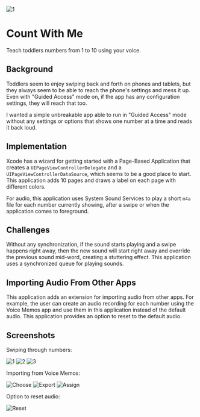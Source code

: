 ![1](Docs/1234_80x80.png?raw=true)

# Count With Me
Teach toddlers numbers from 1 to 10 using your voice.

## Background
Toddlers seem to enjoy swiping back and forth on phones and tablets, but they always seem to be able to reach the phone's settings and mess it up.
Even with "Guided Access" mode on, if the app has any configuration settings, they will reach that too.

I wanted a simple unbreakable app able to run in "Guided Access" mode without any settings or options that shows one number at a time and reads it back loud.

## Implementation
Xcode has a wizard for getting started with a Page-Based Application that creates a `UIPageViewControllerDelegate` and a `UIPageViewControllerDataSource`, which seems to be a good place to start. This application adds 10 pages and draws a label on each page with different colors.

For audio, this application uses System Sound Services to play a short `m4a` file for each number currently showing, after a swipe or when the application comes to foreground.

## Challenges
Without any synchronization, if the sound starts playing and a swipe happens right away, then the new sound will start right away and override the previous sound mid-word, creating a stuttering effect. This application uses a synchronized queue for playing sounds.

## Importing Audio From Other Apps
This application adds an extension for importing audio from other apps. For example, the user can create an audio recording for each number using the Voice Memos app and use them in this application instead of the default audio. This application provides an option to reset to the default audio.

## Screenshots
Swiping through numbers:

![1](Docs/cw01.png?raw=true) ![2](Docs/cw02.png?raw=true) ![3](Docs/cw03.png?raw=true)

Importing from Voice Memos:

![Choose](Docs/vm02.png?raw=true) ![Export](Docs/vm03.png?raw=true) ![Assign](Docs/vm04.png?raw=true)

Option to reset audio:

![Reset](Docs/op01.png?raw=true)
